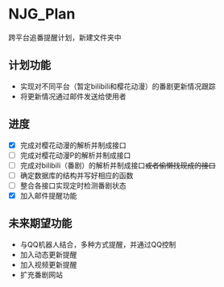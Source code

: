 # NJG_Plan

跨平台追番提醒计划，新建文件夹中

## 计划功能

- 实现对不同平台（暂定bilibili和樱花动漫）的番剧更新情况跟踪
- 将更新情况通过邮件发送给使用者

## 进度

- [x] 完成对樱花动漫的解析并制成接口
- [ ] 完成对樱花动漫P的解析并制成接口
- [ ] 完成对bilibili（番剧）的解析并制成接口~~或者偷懒找现成的接口~~
- [ ] 确定数据库的结构并写好相应的函数
- [ ] 整合各接口实现定时检测番剧状态
- [x] 加入邮件提醒功能

## 未来期望功能

- 与QQ机器人结合，多种方式提醒，并通过QQ控制
- 加入动态更新提醒
- 加入视频更新提醒
- 扩充番剧网站

